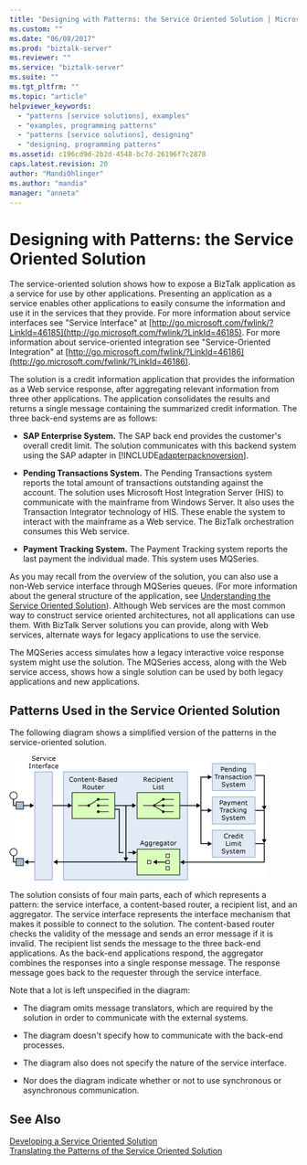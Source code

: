 ```yaml
---
title: "Designing with Patterns: the Service Oriented Solution | Microsoft Docs"
ms.custom: ""
ms.date: "06/08/2017"
ms.prod: "biztalk-server"
ms.reviewer: ""
ms.service: "biztalk-server"
ms.suite: ""
ms.tgt_pltfrm: ""
ms.topic: "article"
helpviewer_keywords: 
  - "patterns [service solutions], examples"
  - "examples, programming patterns"
  - "patterns [service solutions], designing"
  - "designing, programming patterns"
ms.assetid: c196cd9d-2b2d-4548-bc7d-26196f7c2878
caps.latest.revision: 20
author: "MandiOhlinger"
ms.author: "mandia"
manager: "anneta"
---
```

# Designing with Patterns: the Service Oriented Solution
The service-oriented solution shows how to expose a BizTalk application as a service for use by other applications. Presenting an application as a service enables other applications to easily consume the information and use it in the services that they provide. For more information about service interfaces see "Service Interface" at [http://go.microsoft.com/fwlink/?LinkId=46185](http://go.microsoft.com/fwlink/?LinkId=46185). For more information about service-oriented integration see "Service-Oriented Integration" at [http://go.microsoft.com/fwlink/?LinkId=46186](http://go.microsoft.com/fwlink/?LinkId=46186).  
  
 The solution is a credit information application that provides the information as a Web service response, after aggregating relevant information from three other applications. The application consolidates the results and returns a single message containing the summarized credit information. The three back-end systems are as follows:  
  
-   **SAP Enterprise System.** The SAP back end provides the customer's overall credit limit. The solution communicates with this backend system using the SAP adapter in [!INCLUDE[adapterpacknoversion](../includes/adapterpacknoversion-md.md)].  
  
-   **Pending Transactions System.** The Pending Transactions system reports the total amount of transactions outstanding against the account. The solution uses Microsoft Host Integration Server (HIS) to communicate with the mainframe from Windows Server. It also uses the Transaction Integrator technology of HIS. These enable the system to interact with the mainframe as a Web service. The BizTalk orchestration consumes this Web service.  
  
-   **Payment Tracking System.** The Payment Tracking system reports the last payment the individual made. This system uses MQSeries.  
  
 As you may recall from the overview of the solution, you can also use a non-Web service interface through MQSeries queues. (For more information about the general structure of the application, see [Understanding the Service Oriented Solution](../core/understanding-the-service-oriented-solution.md)). Although Web services are the most common way to construct service oriented architectures, not all applications can use them. With BizTalk Server solutions you can provide, along with Web services, alternate ways for legacy applications to use the service.  
  
 The MQSeries access simulates how a legacy interactive voice response system might use the solution. The MQSeries access, along with the Web service access, shows how a single solution can be used by both legacy applications and new applications.  
  
## Patterns Used in the Service Oriented Solution  
 The following diagram shows a simplified version of the patterns in the service-oriented solution.  
  
 ![Service&#45;Oriented Solution Patterns](../core/media/service-oriented-solution-patterns.gif "Service_Oriented_Solution_Patterns")  
  
 The solution consists of four main parts, each of which represents a pattern: the service interface, a content-based router, a recipient list, and an aggregator. The service interface represents the interface mechanism that makes it possible to connect to the solution. The content-based router checks the validity of the message and sends an error message if it is invalid. The recipient list sends the message to the three back-end applications. As the back-end applications respond, the aggregator combines the responses into a single response message. The response message goes back to the requester through the service interface.  
  
 Note that a lot is left unspecified in the diagram:  
  
-   The diagram omits message translators, which are required by the solution in order to communicate with the external systems.  
  
-   The diagram doesn't specify how to communicate with the back-end processes.  
  
-   The diagram also does not specify the nature of the service interface.  
  
-   Nor does the diagram indicate whether or not to use synchronous or asynchronous communication.  
  
## See Also  
 [Developing a Service Oriented Solution](../core/developing-a-service-oriented-solution.md)   
 [Translating the Patterns of the Service Oriented Solution](../core/translating-the-patterns-of-the-service-oriented-solution.md)